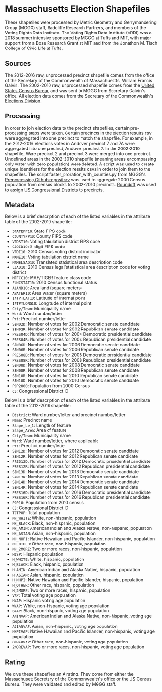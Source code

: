 # Massachusetts Election Shapefiles
These shapefiles were processed by Metric Geometry and Gerrymandering Group (MGGG) staff, Radcliffe Research Partners, and members of the Voting Rights Data Institute. The Voting Rights Data Institute (VRDI) was a 2018 summer intensive sponsored by MGGG at Tufts and MIT, with major support from a Bose Research Grant at MIT and from the Jonathon M. Tisch College of Civic Life at Tufts.

## Sources
The 2012-2016 raw, unprocessed precinct shapefile comes from the office of the Secretary of the Commonwealth of Massachuestts, William Francis Galvin. The 2002-2010 raw, unprocessed shapefile comes from the [United States Census Bureau](https://catalog.data.gov/dataset/tiger-line-shapefile-2012-2010-state-massachusetts-2010-census-voting-district-state-based-vtd) and was sent to MGGG from Secretary Galvin's office. All election data comes from the Secretary of the Commonwealth's [Elections Division](http://electionstats.state.ma.us).

## Processing
In order to join election data to the precinct shapefiles, certain pre-processing steps were taken. Certain precincts in the election results csv were aggregated into one precinct to match the shapefile. For example, in the 2012-2016 elections votes in Andover precinct 7 and 7A were aggregated into one precinct, Andover precinct 7. In the 2002-2010 shapefile, Ware precinct 2 and precinct 3 were merged into one precinct. Undefined areas in the 2002-2010 shapefile (meaning areas encompassing only water with zero population) were deleted. A script was used to create unique identifiers for the election results csvs in order to join them to the shapefiles. The script faster_proration_with_counties.py from MGGG's [Preprocessing Github repository](https://github.com/gerrymandr/Preprocessing) was used to aggregate 2000 Census population from census blocks to 2002-2010 precincts. [Roundoff](https://github.com/gerrymandr/Preprocessing) was used to assign [US Congressional Districts](https://www.census.gov/geo/maps-data/data/cbf/cbf_cds.html) to precincts.

## Metadata
Below is a brief description of each of the listed variables in the attribute table of the 2002-2010 shapefile:
- `STATEFP10`: State FIPS code
- `COUNTYFP10`: County FIPS code
- `VTDST10`: Voting tabulation district FIPS code
- `GEOID10`: 8-digit FIPS code
- `VTDI10`: 2010 Census voting district indicator
- `NAME10`: Voting tabulation district name
- `NAMELSAD10`: Translated statistical area description code
- `LSAD10`: 2010 Census legal/statistical area description code for voting district 
- `MTFCC10`: MAF/TIGER feature class code
- `FUNCSTAT10`: 2010 Census functional status
- `ALAND10`: Area land (square meters)
- `AWATER10`: Area water (square meters)
- `INTPTLAT10`: Latitude of internal point
- `INTPTLONG10`: Longitude of internal point
- `City/Town`: Municipality name
- `Ward`: Ward number/letter
- `Pct`: Precinct number/letter
- `SEN02D`: Number of votes for 2002 Democratic senate candidate
- `SEN02R`: Number of votes for 2002 Republican senate candidate
- `PRES04D`: Number of votes for 2004 Democratic presidential candidate
- `PRES04R`: Number of votes for 2004 Republican presidential candidate
- `SEN06D`: Number of votes for 2006 Democratic senate candidate
- `SEN06R`: Number of votes for 2006 Republican senate candidate
- `PRES08D`: Number of votes for 2008 Democratic presidential candidate
- `PRES08R`: Number of votes for 2008 Republican presidential candidate
- `SEN08D`: Number of votes for 2008 Democratic senate candidate
- `SEN08R`: Number of votes for 2008 Republican senate candidate
- `SEN10R`: Number of votes for 2010 Republican senate candidate
- `SEN10D`: Number of votes for 2010 Democratic senate candidate
- `POP2000`: Population from 2000 Census
- `CD`: Congressional District ID

Below is a brief description of each of the listed variables in the attribute table of the 2012-2016 shapefile:
- `District`: Ward number/letter and precinct number/letter
- `Name`: Precinct name
- `Shape_Le_1`: Length of feature
- `Shape_Area`: Area of feature 
- `City/Town`: Municipality name
- `Ward`: Ward number/letter, where applicable
- `Pct`: Precinct number/letter
- `SEN12D`: Number of votes for 2012 Democratic senate candidate
- `SEN12R`: Number of votes for 2012 Republican senate candidate
- `PRES12D`: Number of votes for 2012 Democratic presidential candidate
- `PRES12R`: Number of votes for 2012 Republican presidential candidate
- `SEN13D`: Number of votes for 2013 Democratic senate candidate
- `SEN13R`: Number of votes for 2013 Republican senate candidate
- `SEN14D`: Number of votes for 2014 Democratic senate candidate
- `SEN14R`: Number of votes for 2014 Republican senate candidate
- `PRES16D`: Number of votes for 2016 Democratic presidential candidate
- `PRES16R`: Number of votes for 2016 Republican presidential candidate
- `POP10`: Population from 2010 census
- `CD`: Congressional District ID
- `TOTPOP`: Total population 
- `NH_WHITE`: White, non-hispanic, population
- `NH_BLACK`: Black, non-hispanic, population
- `NH_AMIN`: American Indian and Alaska Native, non-hispanic, population
- `NH_ASIAN`: Asian, non-hispanic, population
- `NH_NHPI`: Native Hawaiian and Pacific Islander, non-hispanic, population
- `NH_OTHER`: Other race, non-hispanic, population
- `NH_2MORE`: Two or more races, non-hispanic, population
- `HISP`: Hispanic population
- `H_WHITE`: White, hispanic, population
- `H_BLACK`: Black, hispanic, population
- `H_AMIN`: American Indian and Alaska Native, hispanic, population
- `H_ASIAN`: Asian, hispanic, population
- `H_NHPI`: Native Hawaiian and Pacific Islander, hispanic, population
- `H_OTHER`: Other race, hispanic, population
- `H_2MORE`: Two or more races, hispanic, population
- `VAP`: Total voting age population
- `HVAP`: Hispanic voting age population
- `WVAP`: White, non-hispanic, voting age population
- `BVAP`: Black, non-hispanic, voting age population
- `AMINVAP`: American Indian and Alaska Native, non-hispanic, voting age population
- `ASIANVAP`: Asian, non-hispanic, voting age population
- `NHPIVAP`: Native Hawaiian and Pacific Islander, non-hispanic, voting age population
- `OTHERVAP`: Other race, non-hispanic, voting age population
- `2MOREVAP`: Two or more races, non-hispanic, voting age population

## Rating
We give these shapefiles an A rating. They come from either the Massachusett Secretary of the Commonwealth's office or the US Census Bureau. They were validated and edited by MGGG staff.
